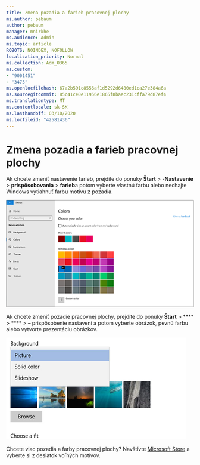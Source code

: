 ```yaml
---
title: Zmena pozadia a farieb pracovnej plochy
ms.author: pebaum
author: pebaum
manager: mnirkhe
ms.audience: Admin
ms.topic: article
ROBOTS: NOINDEX, NOFOLLOW
localization_priority: Normal
ms.collection: Adm_O365
ms.custom:
- "9001451"
- "3475"
ms.openlocfilehash: 67a2b591c8556af1d5292d6480ed1ca27e384a6a
ms.sourcegitcommit: 85c41ce0e11956e1865f8baec231cffa79d87ef4
ms.translationtype: MT
ms.contentlocale: sk-SK
ms.lasthandoff: 03/10/2020
ms.locfileid: "42581436"
---
```

# <a name="change-your-desktop-background-and-colors"></a>Zmena pozadia a farieb pracovnej plochy

Ak chcete zmeniť nastavenie farieb, prejdite do ponuky **Štart** > -**Nastavenie** > **prispôsobovania** > **farieb**a potom vyberte vlastnú farbu alebo nechajte Windows vytiahnuť farbu motívu z pozadia.

![Prispôsobte si farby v systéme Windows.](media/windows-personalization-colors.png)

Ak chcete zmeniť pozadie pracovnej plochy, prejdite do ponuky **Štart** > **** > **** > **–** prispôsobenie nastavení a potom vyberte obrázok, pevnú farbu alebo vytvorte prezentáciu obrázkov. 

![Zmeňte pozadie pracovnej plochy systému Windows.](media/windows-desktop-background.png)

Chcete viac pozadia a farby pracovnej plochy? Navštívte [Microsoft Store](https://www.microsoft.com/store/collections/windowsthemes) a vyberte si z desiatok voľných motívov.
